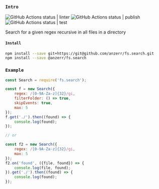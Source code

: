 
### `Intro`
![GitHub Actions status | linter](https://github.com/anzerr/fs.search/workflows/linter/badge.svg)
![GitHub Actions status | publish](https://github.com/anzerr/fs.search/workflows/publish/badge.svg)
![GitHub Actions status | test](https://github.com/anzerr/fs.search/workflows/test/badge.svg)

Search for a given regex recursive in all files in a directory

#### `Install`
``` bash
npm install --save git+https://git@github.com/anzerr/fs.search.git
npm install --save @anzerr/fs.search
```

### `Example`
``` javascript
const Search = require('fs.search');

const f = new Search({
    regex: /[0-9A-Za-z]{32}/gi,
    filterFolder: () => true,
    skipEvents: true,
    max: 5
});
f.get('./').then((found) => {
    console.log(found);
});

// or

const f2 = new Search({
    regex: /[0-9A-Za-z]{32}/gi,
    max: 5
});
f2.on('found', ({file, found}) => {
    console.log(file, found);
}).get('./').then((found) => {
    console.log(found);
});

```
